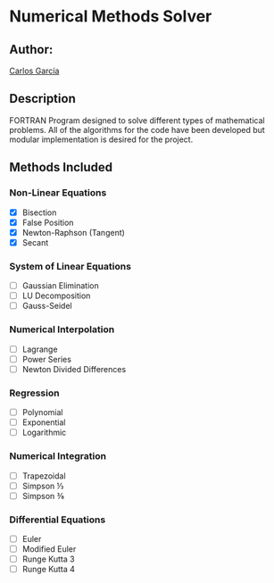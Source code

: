 # Numerical Methods Solver
## Author:
[Carlos García](https://github.com/cxrlos)                                                                                         

## Description
FORTRAN Program designed to solve different types of mathematical problems. All of the algorithms for the code have been developed but modular implementation is desired for the project.                           

## Methods Included
### Non-Linear Equations
- [X] Bisection
- [X] False Position
- [X] Newton-Raphson (Tangent)
- [X] Secant

### System of Linear Equations
- [ ] Gaussian Elimination
- [ ] LU Decomposition
- [ ] Gauss-Seidel

### Numerical Interpolation
- [ ] Lagrange
- [ ] Power Series
- [ ] Newton Divided Differences

### Regression
- [ ] Polynomial
- [ ] Exponential
- [ ] Logarithmic

### Numerical Integration
- [ ] Trapezoidal
- [ ] Simpson ⅓
- [ ] Simpson ⅜

### Differential Equations
- [ ] Euler
- [ ] Modified Euler
- [ ] Runge Kutta 3
- [ ] Runge Kutta 4
